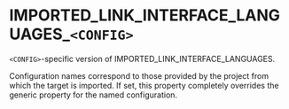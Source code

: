   

# IMPORTED_LINK_INTERFACE_LANGUAGES_```<CONFIG>```  
```<CONFIG>```-specific version of IMPORTED_LINK_INTERFACE_LANGUAGES.  

Configuration names correspond to those provided by the project from
which the target is imported.  If set, this property completely
overrides the generic property for the named configuration.  

